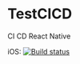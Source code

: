 # TestCICD
CI CD React Native


iOS: [![Build status](https://build.appcenter.ms/v0.1/apps/becc2836-769f-4a4a-b883-84b41397dc01/branches/dev/badge)](https://appcenter.ms)
